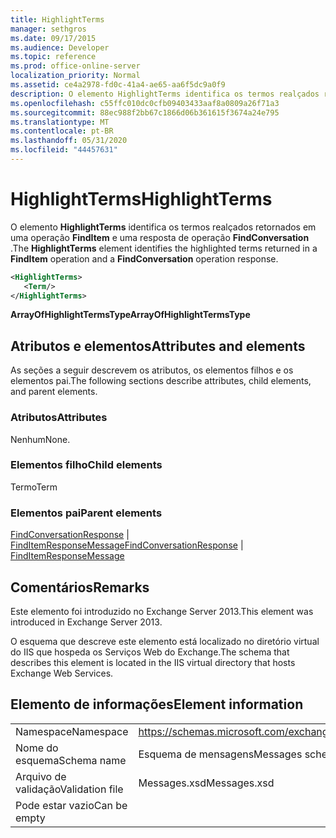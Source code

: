 ```yaml
---
title: HighlightTerms
manager: sethgros
ms.date: 09/17/2015
ms.audience: Developer
ms.topic: reference
ms.prod: office-online-server
localization_priority: Normal
ms.assetid: ce4a2978-fd0c-41a4-ae65-aa6f5dc9a0f9
description: O elemento HighlightTerms identifica os termos realçados retornados em uma operação FindItem e uma resposta de operação FindConversation.
ms.openlocfilehash: c55ffc010dc0cfb09403433aaf8a0809a26f71a3
ms.sourcegitcommit: 88ec988f2bb67c1866d06b361615f3674a24e795
ms.translationtype: MT
ms.contentlocale: pt-BR
ms.lasthandoff: 05/31/2020
ms.locfileid: "44457631"
---
```

# <a name="highlightterms"></a><span data-ttu-id="0c4cb-103">HighlightTerms</span><span class="sxs-lookup"><span data-stu-id="0c4cb-103">HighlightTerms</span></span>

<span data-ttu-id="0c4cb-104">O elemento **HighlightTerms** identifica os termos realçados retornados em uma operação **FindItem** e uma resposta de operação **FindConversation** .</span><span class="sxs-lookup"><span data-stu-id="0c4cb-104">The **HighlightTerms** element identifies the highlighted terms returned in a **FindItem** operation and a **FindConversation** operation response.</span></span> 
  
```XML
<HighlightTerms>
   <Term/>
</HighlightTerms>
```

 <span data-ttu-id="0c4cb-105">**ArrayOfHighlightTermsType**</span><span class="sxs-lookup"><span data-stu-id="0c4cb-105">**ArrayOfHighlightTermsType**</span></span>
## <a name="attributes-and-elements"></a><span data-ttu-id="0c4cb-106">Atributos e elementos</span><span class="sxs-lookup"><span data-stu-id="0c4cb-106">Attributes and elements</span></span>

<span data-ttu-id="0c4cb-107">As seções a seguir descrevem os atributos, os elementos filhos e os elementos pai.</span><span class="sxs-lookup"><span data-stu-id="0c4cb-107">The following sections describe attributes, child elements, and parent elements.</span></span>
  
### <a name="attributes"></a><span data-ttu-id="0c4cb-108">Atributos</span><span class="sxs-lookup"><span data-stu-id="0c4cb-108">Attributes</span></span>

<span data-ttu-id="0c4cb-109">Nenhum</span><span class="sxs-lookup"><span data-stu-id="0c4cb-109">None.</span></span>
  
### <a name="child-elements"></a><span data-ttu-id="0c4cb-110">Elementos filho</span><span class="sxs-lookup"><span data-stu-id="0c4cb-110">Child elements</span></span>

<span data-ttu-id="0c4cb-111">Termo</span><span class="sxs-lookup"><span data-stu-id="0c4cb-111">Term</span></span>
  
### <a name="parent-elements"></a><span data-ttu-id="0c4cb-112">Elementos pai</span><span class="sxs-lookup"><span data-stu-id="0c4cb-112">Parent elements</span></span>

<span data-ttu-id="0c4cb-113">[FindConversationResponse](findconversationresponse.md)  |  [FindItemResponseMessage](finditemresponsemessage.md)</span><span class="sxs-lookup"><span data-stu-id="0c4cb-113">[FindConversationResponse](findconversationresponse.md) | [FindItemResponseMessage](finditemresponsemessage.md)</span></span>
  
## <a name="remarks"></a><span data-ttu-id="0c4cb-114">Comentários</span><span class="sxs-lookup"><span data-stu-id="0c4cb-114">Remarks</span></span>

<span data-ttu-id="0c4cb-115">Este elemento foi introduzido no Exchange Server 2013.</span><span class="sxs-lookup"><span data-stu-id="0c4cb-115">This element was introduced in Exchange Server 2013.</span></span>
  
<span data-ttu-id="0c4cb-116">O esquema que descreve este elemento está localizado no diretório virtual do IIS que hospeda os Serviços Web do Exchange.</span><span class="sxs-lookup"><span data-stu-id="0c4cb-116">The schema that describes this element is located in the IIS virtual directory that hosts Exchange Web Services.</span></span>
  
## <a name="element-information"></a><span data-ttu-id="0c4cb-117">Elemento de informações</span><span class="sxs-lookup"><span data-stu-id="0c4cb-117">Element information</span></span>

|||
|:-----|:-----|
|<span data-ttu-id="0c4cb-118">Namespace</span><span class="sxs-lookup"><span data-stu-id="0c4cb-118">Namespace</span></span>  <br/> |https://schemas.microsoft.com/exchange/services/2006/messages  <br/> |
|<span data-ttu-id="0c4cb-119">Nome do esquema</span><span class="sxs-lookup"><span data-stu-id="0c4cb-119">Schema name</span></span>  <br/> |<span data-ttu-id="0c4cb-120">Esquema de mensagens</span><span class="sxs-lookup"><span data-stu-id="0c4cb-120">Messages schema</span></span>  <br/> |
|<span data-ttu-id="0c4cb-121">Arquivo de validação</span><span class="sxs-lookup"><span data-stu-id="0c4cb-121">Validation file</span></span>  <br/> |<span data-ttu-id="0c4cb-122">Messages.xsd</span><span class="sxs-lookup"><span data-stu-id="0c4cb-122">Messages.xsd</span></span>  <br/> |
|<span data-ttu-id="0c4cb-123">Pode estar vazio</span><span class="sxs-lookup"><span data-stu-id="0c4cb-123">Can be empty</span></span>  <br/> ||
   

